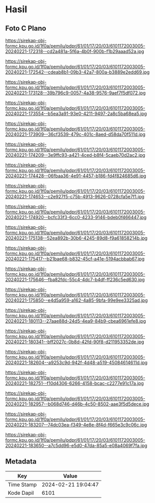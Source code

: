 # Hasil

## Foto C Plano

https://sirekap-obj-formc.kpu.go.id/1f0a/pemilu/pdpr/61/01/17/20/03/6101172003005-20240221-172318--cd2a481a-5f6a-4b0f-900b-f1b29aaad52a.jpg

https://sirekap-obj-formc.kpu.go.id/1f0a/pemilu/pdpr/61/01/17/20/03/6101172003005-20240221-172542--cdeab8b1-09b3-42a7-800a-b3889e2edd69.jpg

https://sirekap-obj-formc.kpu.go.id/1f0a/pemilu/pdpr/61/01/17/20/03/6101172003005-20240221-173128--39b796c9-0057-4a38-9576-9aef7f5df072.jpg

https://sirekap-obj-formc.kpu.go.id/1f0a/pemilu/pdpr/61/01/17/20/03/6101172003005-20240221-173554--b5ea3a91-93e0-4211-9497-2a8c5ba68ea5.jpg

https://sirekap-obj-formc.kpu.go.id/1f0a/pemilu/pdpr/61/01/17/20/03/6101172003005-20240221-173909--36cf3539-479c-401c-8aed-d58da70f511d.jpg

https://sirekap-obj-formc.kpu.go.id/1f0a/pemilu/pdpr/61/01/17/20/03/6101172003005-20240221-174209--3e9ffc93-a421-4ced-b8f4-5caeb70d2ac2.jpg

https://sirekap-obj-formc.kpu.go.id/1f0a/pemilu/pdpr/61/01/17/20/03/6101172003005-20240221-174428--06fbaa36-4e91-4457-b186-fd4f824685d6.jpg

https://sirekap-obj-formc.kpu.go.id/1f0a/pemilu/pdpr/61/01/17/20/03/6101172003005-20240221-174653--c2e927f5-c75b-4913-9626-0728cfa5e7f1.jpg

https://sirekap-obj-formc.kpu.go.id/1f0a/pemilu/pdpr/61/01/17/20/03/6101172003005-20240221-174920--bcfc33f3-6cc0-4233-9146-bdeb0f466447.jpg

https://sirekap-obj-formc.kpu.go.id/1f0a/pemilu/pdpr/61/01/17/20/03/6101172003005-20240221-175138--52ea892b-30b6-4245-89d8-f9a61858214b.jpg

https://sirekap-obj-formc.kpu.go.id/1f0a/pemilu/pdpr/61/01/17/20/03/6101172003005-20240221-175417--b21bae68-b832-45cf-a41e-5194acbbab67.jpg

https://sirekap-obj-formc.kpu.go.id/1f0a/pemilu/pdpr/61/01/17/20/03/6101172003005-20240221-175646--fba82fdc-55c4-4dc7-b4df-ff236c5ed630.jpg

https://sirekap-obj-formc.kpu.go.id/1f0a/pemilu/pdpr/61/01/17/20/03/6101172003005-20240221-175850--e4d5a959-a162-4a85-9bfa-99e9ee3325ad.jpg

https://sirekap-obj-formc.kpu.go.id/1f0a/pemilu/pdpr/61/01/17/20/03/6101172003005-20240221-180113--27aae88d-24d5-4ea9-84b9-cbea6961efe8.jpg

https://sirekap-obj-formc.kpu.go.id/1f0a/pemilu/pdpr/61/01/17/20/03/6101172003005-20240221-180341--bff2027c-0b8d-42fd-90f8-d211953352de.jpg

https://sirekap-obj-formc.kpu.go.id/1f0a/pemilu/pdpr/61/01/17/20/03/6101172003005-20240221-182604--a9253c9d-942f-4d48-a519-45084614611d.jpg

https://sirekap-obj-formc.kpu.go.id/1f0a/pemilu/pdpr/61/01/17/20/03/6101172003005-20240221-182751--f10d4306-6266-4158-bcac-c2277e91c17a.jpg

https://sirekap-obj-formc.kpu.go.id/1f0a/pemilu/pdpr/61/01/17/20/03/6101172003005-20240221-182957--b068d746-d46b-4c50-8502-aae3f5d5dece.jpg

https://sirekap-obj-formc.kpu.go.id/1f0a/pemilu/pdpr/61/01/17/20/03/6101172003005-20240221-183207--74dc03ea-f349-4e8e-8f4d-f665e3c9c06c.jpg

https://sirekap-obj-formc.kpu.go.id/1f0a/pemilu/pdpr/61/01/17/20/03/6101172003005-20240221-183650--a7c5dd96-e5d0-47da-85a5-e08a4069f7fa.jpg


## Metadata

| Key        | Value               |
| ---------- | ------------------- |
| Time Stamp | 2024-02-21 19:04:47 |
| Kode Dapil | 6101                |



